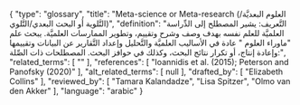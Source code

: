 {
    "type": "glossary",
    "title": "Meta-science or Meta-research (العلوم البعديَّة/التَّلوية أو البحث البعدي/التَّلوي)",
    "definition": "التَّعريف:  يشير المصطلح إلى الدِّراسة العلميَّة للعلم نفسه بهدف وصف وشرح وتقييم، وتطوير الممارسات العلميَّة. يبحث علم \"ماوراء العلوم \" عادة في الأساليب العلميَّة والتَّحليل وإعداد التَّقارير عن البيانات وتقييمها وإعادة إنتاج، أو تكرار نتائج البحث، وكذلك في حوافز البحث. المصطلحات ذات الصِّلة:",
    "related_terms": [
        ""
    ],
    "references": [
        "Ioannidis et al. (2015); Peterson and Panofsky (2020)"
    ],
    "alt_related_terms": [
        null
    ],
    "drafted_by": [
        "Elizabeth Collins"
    ],
    "reviewed_by": [
        "Tamara Kalandadze",
        "Lisa Spitzer",
        "Olmo van den Akker"
    ],
    "language": "arabic"
}